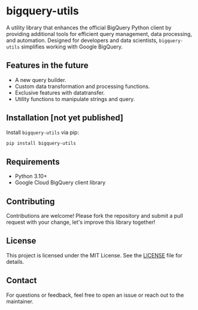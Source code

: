 # bigquery-utils

A utility library that enhances the official BigQuery Python client by providing additional tools for efficient query management, data processing, and automation. Designed for developers and data scientists, `bigquery-utils` simplifies working with Google BigQuery.

## Features in the future
- A new query builder.
- Custom data transformation and processing functions.
- Exclusive features with datatransfer.
- Utility functions to manipulate strings and query.

## Installation [not yet published]
Install `bigquery-utils` via pip:
```bash
pip install bigquery-utils
```

## Requirements
- Python 3.10+
- Google Cloud BigQuery client library

## Contributing
Contributions are welcome! Please fork the repository and submit a pull request with your change, let's improve this library together!

## License
This project is licensed under the MIT License. See the [LICENSE](LICENSE) file for details.

## Contact
For questions or feedback, feel free to open an issue or reach out to the maintainer.

